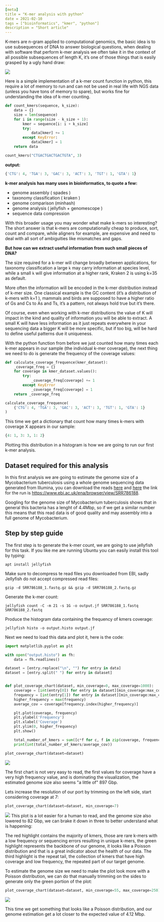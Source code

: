 ```yaml
---
[meta]
title = "K-mer analysis with python"
date = 2021-02-10
tags = ["bioinformatics", "kmer", "python"]
description = "Short article"
---
```


K-mers are n-gram applied to computational genomics, the basic idea is to use 
subsequences of DNA to answer biological questions, when dealing with software 
that perform k-mer analysis we often take it in the context of all possible 
subsequences of length K, it’s one of those things that is easily grasped by a 
ugly hand draw:

![](https://raw.githubusercontent.com/d44b4052-1288-4ebc-b8e8-0b69df4a3bb1/notes/main/notes/2021/diagram1.png)

Here is a simple implementation of a k-mer count function in python, this require
a lot of memory to run and can not be used in real life with NGS data (unless you 
have tons of memory to spare), but works fine for understanding the idea of k-mer
counting.
 
```python
def count_kmers(sequence, k_size):
    data = {}
    size = len(sequence)
    for i in range(size - k_size + 1):
        kmer = sequence[i: i + k_size]
        try:
            data[kmer] += 1
        except KeyError:
            data[kmer] = 1
    return data

count_kmers("CTGACTGACTGACTGTA", 3)
```
**output:**

```python
{'CTG': 4, 'TGA': 3, 'GAC': 3, 'ACT': 3, 'TGT': 1, 'GTA': 1}
```

**k-mer analysis has many uses in bioinformatics, to quote a few:**

 - genome assembly ( spades )
 - taxonomy classification ( kraken )
 - genome comparison (minhash)
 - genome analysis ( jellyfish + genomescope )
 - sequence data compression 

With this broader usage you may wonder what make k-mers so interesting? The 
short answer is that k-mers are computationally cheap to produce, sort, count 
and compare, while aligners for example, are expensive and need to deal with all 
sort of ambiguities like mismatches and gaps.

**But how can we extract useful information from such small pieces of DNA?** 

The size required for a k-mer will change broadly between applications, for
taxonomy classification a large `k` may carry information at species level, while 
a small `k` will give information at a higher rank, Kraken 2 is using k=35 as 
default.
 
More often the information will be encoded in the k-mer distribution instead of 
k-mer size. One classical example is the GC content (it’s a distribution of k-mers 
with k=1 ), mammals and birds are supposed to have a higher ratio of Gs and Cs 
to As and Ts, it’s a pattern, not always hold true but it’s there.

Of course, even when working with k-mer distributions the value of K will impact
in the kind and quality of information you will be able to extract. A small K will 
have less information as it just repeats everywhere in your sequencing data a bigger
K will be more specific, but if too big, will be hard to define useful patterns due it 
uniqueness.

With the python function from before we just counted how many times each k-mer 
appears in our sample (the individual k-mer coverage), the next thing we need 
to do is generate the frequency of the coverage values:

```python
def calculate_coverage_frequence(kmer_dataset):
    _coverage_freq = {}
    for coverage in kmer_dataset.values():
        try:
            _coverage_freq[coverage] += 1
        except KeyError
            _coverage_freq[coverage] = 1
    return _coverage_freq

calculate_coverage_frequence(
    {'CTG': 4, 'TGA': 3, 'GAC': 3, 'ACT': 3, 'TGT': 1, 'GTA': 1}
)
```

This time we get a dictionary that count how many times k-mers with coverage X 
appears in our sample:

```python
{4: 1, 3: 3, 1: 2}
```

Plotting this distribution in a histogram is how we are going to run our first 
k-mer analysis.

## Dataset required for this analysis

In this first analysis we are going to estimate the genome size of a Mycobacterium 
tuberculosis using a whole genome sequencing data generated from Illumina, you can 
download the reads [here](http://ftp.sra.ebi.ac.uk/vol1/fastq/SRR786/SRR786188/SRR786188_1.fastq.gz) 
and [here](http://ftp.sra.ebi.ac.uk/vol1/fastq/SRR786/SRR786188/SRR786188_2.fastq.gz) 
the link for the run is https://www.ebi.ac.uk/ena/browser/view/SRR786188.

Googling for the genome size of Mycobacterium tuberculosis shows that in general 
this bacteria has a lenght of 4.4Mbp, so if we get a similar number this means 
that this read data is of good quality and may assembly into a full genome of 
Mycobacterium.

## Step by step guide

The first step is to generate the k-mer count, we are going to use jellyfish for 
this task. If you like me are running Ubuntu you can easily install this tool by 
typing:

    apt install jellyfish

Make sure to decompress te read files you downloaded from EBI, sadly Jellyfish
do not accept compressed read files:

    gzip -d SRR786188_1.fastq.gz && gzip -d SRR786188_2.fastq.gz

Generate the k-mer count:
    
    jellyfish count -C -m 21 -s 1G -o output.jf SRR786188_1.fastq SRR786188_2.fastq

Produce the histogram data containing the frequency of kmers coverage:

    jellyfish histo -o output.histo output.jf

Next we need to load this data and plot it, here is the code: 

```python
import matplotlib.pyplot as plt

with open("output.histo") as fh:
    data = fh.readlines()

dataset = [entry.replace("\n", "") for entry in data]
dataset = [entry.split(" ") for entry in dataset]


def plot_coverage_chart(dataset, min_coverage=0, max_coverage=1000):
    coverage = [int(entry[0]) for entry in dataset][min_coverage:max_coverage]
    frequency = [int(entry[1]) for entry in dataset][min_coverage:max_coverage]
    higher_frequency = max(frequency)
    average_cov = coverage[frequency.index(higher_frequency)]

    plt.plot(coverage, frequency)
    plt.ylabel('Frequency')
    plt.xlabel('Coverage')
    plt.ylim(0, higher_frequency)
    plt.show()

    total_number_of_kmers = sum([c*f for c, f in zip(coverage, frequency)])
    print(int(total_number_of_kmers/average_cov))

plot_coverage_chart(dataset=dataset)
```
![](https://raw.githubusercontent.com/d44b4052-1288-4ebc-b8e8-0b69df4a3bb1/notes/main/notes/2021/01.jpg)

The first chart is not very easy to read, the first values for coverage
have a very high frequency value, and is dominating the visualization,
the estimated genome size also seems "a little of" 897 Gbp.

Lets increase the resolution of our port by trimming on the left side,
start considering coverage at 7:

```python
plot_coverage_chart(dataset=dataset, min_coverage=7)
```

![](https://raw.githubusercontent.com/d44b4052-1288-4ebc-b8e8-0b69df4a3bb1/notes/main/notes/2021/02.jpg)
This plot is a lot easier for a human to read, and the genome size also lowered 
to 82 Gbp, we can brake it down in three to better understand what is happening:

The red highlight contains the majority of kmers, those are rare k-mers with a 
low frequency or sequencing errors resulting in unique k-mers, the green highlight
represents the backbone of our genome, it looks like a Poisson distribution and 
that is a great indicator about the health of our data. The third highlight is 
the repeat tail, the collection of kmers that have high coverage and low frequency, 
the repeated part of our target genome.

To estimate the genome size we need to make the plot look more with a Poisson 
distribution, we can do that manually trimming on the sides to generate only the 
green portion of the plot:

```python
plot_coverage_chart(dataset=dataset, min_coverage=55, max_coverage=250)
```

![](https://raw.githubusercontent.com/d44b4052-1288-4ebc-b8e8-0b69df4a3bb1/notes/main/notes/2021/03.jpg)

This time we get something that looks like a Poisson distribution, and our genome 
estimation get a lot closer to the expected value of 4.12 Mbp.
